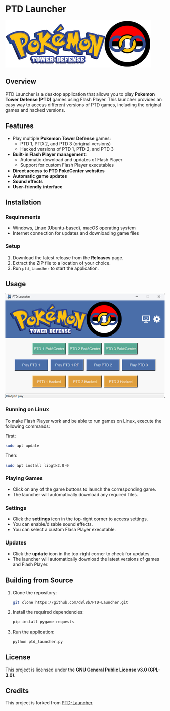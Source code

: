 # PTD Launcher

![PTD Launcher Logo](resources/logo.png)

## Overview
PTD Launcher is a desktop application that allows you to play **Pokemon Tower Defense (PTD)** games using Flash Player. This launcher provides an easy way to access different versions of PTD games, including the original games and hacked versions.

## Features
- Play multiple **Pokemon Tower Defense** games:
  - PTD 1, PTD 2, and PTD 3 (original versions)
  - Hacked versions of PTD 1, PTD 2, and PTD 3
- **Built-in Flash Player management**:
  - Automatic download and updates of Flash Player
  - Support for custom Flash Player executables
- **Direct access to PTD PokéCenter websites**
- **Automatic game updates**
- **Sound effects**
- **User-friendly interface**

## Installation

### Requirements
- Windows, Linux (Ubuntu-based), macOS operating system
- Internet connection for updates and downloading game files

### Setup
1. Download the latest release from the **Releases** page.
2. Extract the ZIP file to a location of your choice.
3. Run `ptd_launcher` to start the application.

## Usage

![PTD Launcher Screenshot](assets/screenshot.png)

### Running on Linux
To make Flash Player work and be able to run games on Linux, execute the following commands:

First:
```bash
sudo apt update
```
Then:
```bash
sudo apt install libgtk2.0-0
```

### Playing Games
- Click on any of the game buttons to launch the corresponding game.
- The launcher will automatically download any required files.

### Settings
- Click the **settings** icon in the top-right corner to access settings.
- You can enable/disable sound effects.
- You can select a custom Flash Player executable.

### Updates
- Click the **update** icon in the top-right corner to check for updates.
- The launcher will automatically download the latest versions of games and Flash Player.

## Building from Source

1. Clone the repository:
   ```bash
   git clone https://github.com/d8l8b/PTD-Launcher.git
   ```
2. Install the required dependencies:
   ```bash
   pip install pygame requests
   ```
3. Run the application:
   ```bash
   python ptd_launcher.py
   ```

## License
This project is licensed under the **GNU General Public License v3.0 (GPL-3.0).**

## Credits
This project is forked from [PTD-Launcher](https://github.com/tivp/PTD-Launcher).
